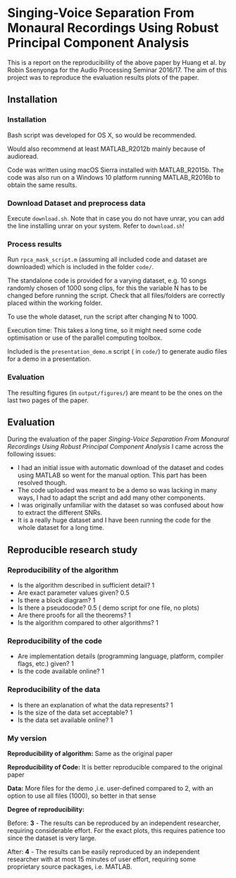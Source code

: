 # Singing-Voice Separation From Monaural Recordings Using Robust Principal Component Analysis 

This is a report on the reproducibility of the above paper by Huang et al. by Robin Ssenyonga for the Audio Processing Seminar 2016/17. The aim of this project was to reproduce the evaluation results plots of the paper.

## Installation

### Installation

Bash script was developed for OS X, so would be recommended.

Would also recommend at least MATLAB_R2012b mainly because of audioread.

Code was written using macOS Sierra installed with MATLAB_R2015b. The code was also run on a Windows 10 platform running MATLAB_R2016b to obtain the same results.

### Download Dataset and preprocess data

Execute `download.sh`. Note that in case you do not have unrar, you can add the line installing unrar on your system. Refer to `download.sh`!

### Process results

Run `rpca_mask_script.m` (assuming all included code and dataset are downloaded) which is included in the folder `code/`. 

The standalone code is provided for a varying dataset, e.g. 10 songs randomly chosen of 1000 song clips, for this the variable N has to be changed before running the script. Check that all files/folders are correctly placed within the working folder.

To use the whole dataset, run the script after changing N to 1000.

Execution time: This takes a long time, so it might need some code optimisation or use of the parallel computing toolbox.

Included is the `presentation_demo.m` script ( in `code/`) to generate audio files for a demo in a presentation.

### Evaluation

The resulting figures (in `output/figures/`) are meant to be the ones on the last two pages of the paper.

## Evaluation

During the evaluation of the paper *Singing-Voice Separation From Monaural Recordings Using Robust Principal Component Analysis* I came across the following issues:
- I had an initial issue with automatic download of the dataset and codes using MATLAB so went for the manual option. This part has been resolved though.
- The code uploaded was meant to be a demo so was lacking in many ways, I had to adapt the script and add many other components.
- I was originally unfamiliar with the dataset so was confused about how to extract the different SNRs.
- It is a really huge dataset and I have been running the code for the whole dataset for a long time.

## Reproducible research study

### Reproducibility of the algorithm
- Is the algorithm described in sufficient detail? 1
- Are exact parameter values given? 0.5
- Is there a block diagram? 1
- Is there a pseudocode? 0.5 ( demo script for one file, no plots)
- Are there proofs for all the theorems? 1
- Is the algorithm compared to other algorithms? 1


### Reproducibility of the code
- Are implementation details (programming language, platform, compiler flags, etc.) given? 1
- Is the code available online? 1

### Reproducibility of the data
- Is there an explanation of what the data represents? 1
- Is the size of the data set acceptable? 1
- Is the data set available online? 1


### My version
**Reproducibility of algorithm:** Same as the original paper

**Reproducibility of Code:** It is better reproducible compared to the original paper

**Data:** More files for the demo ,i.e. user-defined compared to 2, with an option to use all files (1000), so better in that sense

**Degree of reproducibility:**

Before: **3** - The results can be reproduced by an independent researcher, requiring considerable effort. For the exact plots, this requires patience too since the dataset is very large.

After: **4** - The results can be easily reproduced by an independent researcher with at most 15 minutes of user effort, requiring some proprietary source packages, i.e. MATLAB.
